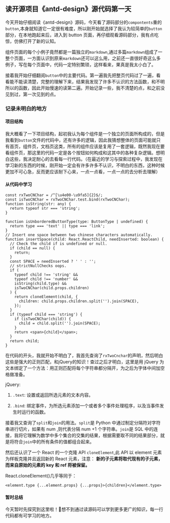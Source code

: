 ## 读开源项目《antd-design》源代码第一天

今天开始仔细阅读《antd-design》源码，今天看了源码部分的`compontents`重的`button`,本身就知道它一定很有难度，所以刚开始就选择了我认为较简单的`button`部分，在本地跑起来后，进入到 button 页面，再仔细观看源码部分，我有点吃惊，仿佛打开了新的认知。

组件页面的每个小例子竟然都是一篇独立的`markdown`,通过多篇`markdown`组成了一整个页面，一方面认识到原来`markdown`还可以这么用，之前还一直很好奇这么多例子，写在每个页面中，代码一定特别繁琐，这样看来，果真是我太小白了。

接着我开始仔细翻阅`button`中的主要代码。第一遍我先把整页代码过了一遍，看看能不能读清楚，完整的理解下来，结果我发现了许多不认识的方法函数，和不明所以的函数，因此开始慢速的读第二遍。开始记录一些，我不清楚的点，和之前没见到过，第一次见到的点。

### 记录未明白的地方

#### 项目结构

我大概看了一下项目结构，起初我认为每个组件是一个独立的页面所构成的，但是我看到`button`文件的代码中，还有许多的逻辑，因此我猜想整体的页面可能就只有首页，组件页，文档页这类，所有的组件应该是复用了一套逻辑，既然我现在要看组件页，那这里的代码一定是各个按钮如何构成和这其中的各种复杂逻辑。想明白这些，我决定耐心的去看每一行代码。（在最近的学习与探索过程中，我发现在学习新的东西的时候，刚开始一定会有许多许多不认识，不明白的东西，这种时候更加不可心急，反而更应该耐下心来，一点一点看，一点一点的去分析去理解）

#### 从代码中学习

```tsx
const rxTwoCNChar = /^[\u4e00-\u9fa5]{2}$/;
const isTwoCNChar = rxTwoCNChar.test.bind(rxTwoCNChar);
function isString(str: any) {
  return typeof str === 'string';
}

function isUnborderedButtonType(type: ButtonType | undefined) {
  return type === 'text' || type === 'link';
}
// Insert one space between two chinese characters automatically.
function insertSpace(child: React.ReactChild, needInserted: boolean) {
  // Check the child if is undefined or null.
  if (child == null) {
    return;
  }
  const SPACE = needInserted ? ' ' : '';
  // strictNullChecks oops.
  if (
    typeof child !== 'string' &&
    typeof child !== 'number' &&
    isString(child.type) &&
    isTwoCNChar(child.props.children)
  ) {
    return cloneElement(child, {
      children: child.props.children.split('').join(SPACE),
    });
  }
  if (typeof child === 'string') {
    if (isTwoCNChar(child)) {
      child = child.split('').join(SPACE);
    }
    return <span>{child}</span>;
  }
  return child;
}
```

在代码的开头，我就开始不明白了，我首先查询了`rxTwoCnchar`的声明，然后明白这些是强大的正则匹配，和jQuery的知识！查过之后才明白，这里是用 jQuery 为文本绑定了一个方法：用正则匹配将每个字符串都分隔开，为之后为字体中间加空格做准备。

jQuery:
1. `.text`: 设置或返回所选元素的文本内容。

2. `.bind`: 绑定事件，为所选元素添加一个或者多个事件处理程序，以及当事件发生时运行的函数。

接着我又查询了`split`和`join`的用法。`split`是 Python 中通过制定分隔符对字符串进行切片，如果有 num ,则代表分隔 num +1 个字符串。`join`是 SQL 中的连接，我将它理解为数学中多个集合的交集的结果，根据需要取不同的结果部分，就是将符合`join`中的所有条件的值都组合起来。

然后还认识了一个 React 的一个克隆 API `cloneElement`,此 API 以 element 元素为样板克隆并且返回新的 React 元素，注意： **新的子元素将取代现有的子元素，而来自原始的元素的 key 和 ref 将被保留。**

React.cloneElement()几乎等同于：

```tsx
<element.type {...element.props} {...props}>{children}</element.type>
```

#### 暂时总结

今天暂时先探究到这里啦！想不到通过读源码可以学到更多更广的知识，每一行代码都有可学习的地方。

